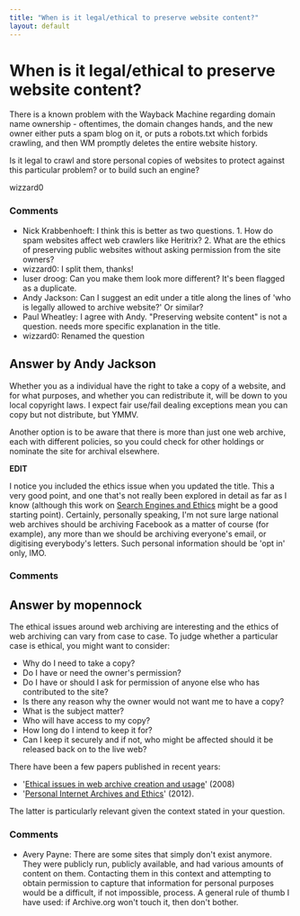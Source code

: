 ```yaml
---
title: "When is it legal/ethical to preserve website content?"
layout: default
---
```

When is it legal/ethical to preserve website content?
=====================
There is a known problem with the Wayback Machine regarding domain name
ownership - oftentimes, the domain changes hands, and the new owner
either puts a spam blog on it, or puts a robots.txt which forbids
crawling, and then WM promptly deletes the entire website history.

Is it legal to crawl and store personal copies of websites to protect
against this particular problem? or to build such an engine?

wizzard0

### Comments ###
* Nick Krabbenhoeft: I think this is better as two questions. 1. How do spam websites affect
web crawlers like Heritrix? 2. What are the ethics of preserving public
websites without asking permission from the site owners?
* wizzard0: I split them, thanks!
* luser droog: Can you make them look more different? It's been flagged as a duplicate.
* Andy Jackson: Can I suggest an edit under a title along the lines of 'who is legally
allowed to archive website?' Or similar?
* Paul Wheatley: I agree with Andy. "Preserving website content" is not a question. needs
more specific explanation in the title.
* wizzard0: Renamed the question


Answer by Andy Jackson
----------------
Whether you as a individual have the right to take a copy of a website,
and for what purposes, and whether you can redistribute it, will be down
to you local copyright laws. I expect fair use/fail dealing exceptions
mean you can copy but not distribute, but YMMV.

Another option is to be aware that there is more than just one web
archive, each with different policies, so you could check for other
holdings or nominate the site for archival elsewhere.

**EDIT**

I notice you included the ethics issue when you updated the title. This
a very good point, and one that's not really been explored in detail as
far as I know (although this work on [Search Engines and
Ethics](http://plato.stanford.edu/entries/ethics-search/) might be a
good starting point). Certainly, personally speaking, I'm not sure large
national web archives should be archiving Facebook as a matter of course
(for example), any more than we should be archiving everyone's email, or
digitising everybody's letters. Such personal information should be 'opt
in' only, IMO.

### Comments ###

Answer by mopennock
----------------
The ethical issues around web archiving are interesting and the ethics
of web archiving can vary from case to case. To judge whether a
particular case is ethical, you might want to consider:

-   Why do I need to take a copy?
-   Do I have or need the owner's permission?
-   Do I have or should I ask for permission of anyone else who has
    contributed to the site?
-   Is there any reason why the owner would not want me to have a copy?
-   What is the subject matter?
-   Who will have access to my copy?
-   How long do I intend to keep it for?
-   Can I keep it securely and if not, who might be affected should it
    be released back on to the live web?

There have been a few papers published in recent years:

-   '[Ethical issues in web archive creation and
    usage](http://iwaw.europarchive.org/08/IWAW2008-Rauber.pdf)' (2008)
-   '[Personal Internet Archives and
    Ethics](http://rea.sagepub.com/content/early/2012/09/07/1747016112459450.full.pdf)'
    (2012).

The latter is particularly relevant given the context stated in your
question.

### Comments ###
* Avery Payne: There are some sites that simply don't exist anymore. They were publicly
run, publicly available, and had various amounts of content on them.
Contacting them in this context and attempting to obtain permission to
capture that information for personal purposes would be a difficult, if
not impossible, process. A general rule of thumb I have used: if
Archive.org won't touch it, then don't bother.


